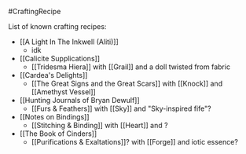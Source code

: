 #CraftingRecipe 

List of known crafting recipes:
- [[A Light In The Inkwell (Aliti)]]
	- idk
- [[Calicite Supplications]]
	- [[Tridesma Hiera]] with [[Grail]] and a doll twisted from fabric
- [[Cardea's Delights]]
	- [[The Great Signs and the Great Scars]] with [[Knock]] and [[Amethyst Vessel]]
- [[Hunting Journals of Bryan Dewulf]]
	- [[Furs & Feathers]] with [[Sky]] and "Sky-inspired fife"?
- [[Notes on Bindings]]
	- [[Stitching & Binding]] with [[Heart]] and ?
- [[The Book of Cinders]] 
	- [[Purifications & Exaltations]]? with [[Forge]] and iotic essence?